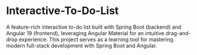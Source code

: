 # Interactive-To-Do-List
A feature-rich interactive to-do list built with Spring Boot (backend) and Angular 19 (frontend), leveraging Angular Material for an intuitive drag-and-drop experience. This project serves as a learning tool for mastering modern full-stack development with Spring Boot and Angular.
